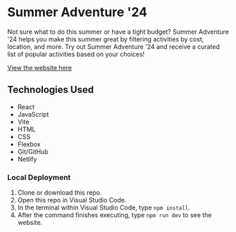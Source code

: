 # Summer Adventure '24
Not sure what to do this summer or have a tight budget? Summer Adventure '24 helps you make this summer great by filtering activities by cost, location, and more. 
Try out Summer Adventure '24 and receive a curated list of popular activities based on your choices!

[View the website here](https://summeradventure.netlify.app/)

## Technologies Used

- React
- JavaScript
- Vite
- HTML
- CSS
- Flexbox
- Git/GitHub
- Netlify

### Local Deployment

1. Clone or download this repo.
2. Open this repo in Visual Studio Code.
3. In the terminal within Visual Studio Code, type `npm install`.
4. After the command finishes executing, type `npm run dev` to see the website.

